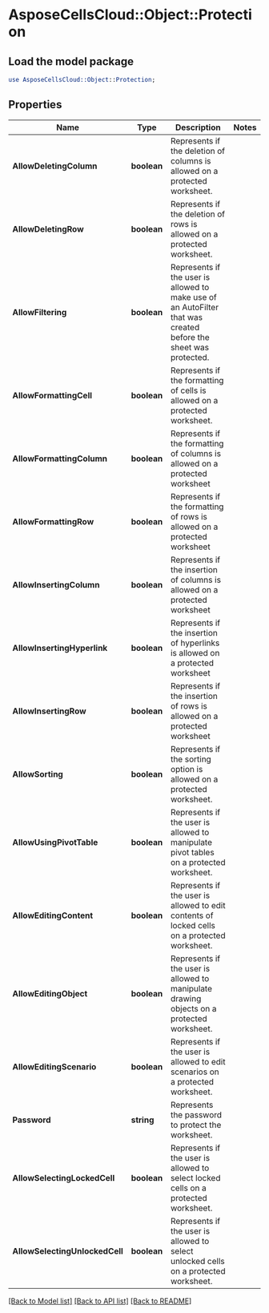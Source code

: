 # AsposeCellsCloud::Object::Protection 

## Load the model package
```perl
use AsposeCellsCloud::Object::Protection;
```

## Properties
Name | Type | Description | Notes
------------ | ------------- | ------------- | -------------
**AllowDeletingColumn** | **boolean** | Represents if the deletion of columns is allowed on a protected worksheet.  |
**AllowDeletingRow** | **boolean** | Represents if the deletion of rows is allowed on a protected worksheet.  |
**AllowFiltering** | **boolean** | Represents if the user is allowed to make use of an AutoFilter that was created before the sheet was protected.  |
**AllowFormattingCell** | **boolean** | Represents if the formatting of cells is allowed on a protected worksheet.  |
**AllowFormattingColumn** | **boolean** | Represents if the formatting of columns is allowed on a protected worksheet  |
**AllowFormattingRow** | **boolean** | Represents if the formatting of rows is allowed on a protected worksheet  |
**AllowInsertingColumn** | **boolean** | Represents if the insertion of columns is allowed on a protected worksheet  |
**AllowInsertingHyperlink** | **boolean** | Represents if the insertion of hyperlinks is allowed on a protected worksheet  |
**AllowInsertingRow** | **boolean** | Represents if the insertion of rows is allowed on a protected worksheet  |
**AllowSorting** | **boolean** | Represents if the sorting option is allowed on a protected worksheet.  |
**AllowUsingPivotTable** | **boolean** | Represents if the user is allowed to manipulate pivot tables on a protected worksheet.  |
**AllowEditingContent** | **boolean** | Represents if the user is allowed to edit contents of locked cells on a protected worksheet.  |
**AllowEditingObject** | **boolean** | Represents if the user is allowed to manipulate drawing objects on a protected worksheet.  |
**AllowEditingScenario** | **boolean** | Represents if the user is allowed to edit scenarios on a protected worksheet.  |
**Password** | **string** | Represents the password to protect the worksheet.  |
**AllowSelectingLockedCell** | **boolean** | Represents if the user is allowed to select locked cells on a protected worksheet.  |
**AllowSelectingUnlockedCell** | **boolean** | Represents if the user is allowed to select unlocked cells on a protected worksheet.  |  

[[Back to Model list]](../README.md#documentation-for-models) [[Back to API list]](../README.md#documentation-for-api-endpoints) [[Back to README]](../README.md)

